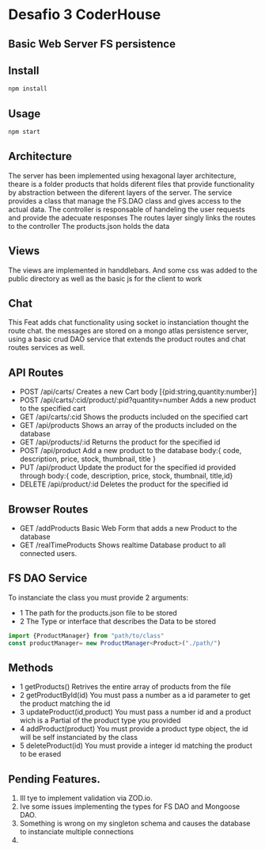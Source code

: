 # Desafio 3 CoderHouse

## Basic Web Server FS persistence

## Install
```bash
npm install
```
## Usage

```bash
npm start
```
## Architecture

The server has been implemented using hexagonal layer architecture, theare is a folder products that holds diferent files that provide functionality by abstraction between the diferent layers of the server. 
The service provides a class that manage the FS.DAO class and gives access to the actual data. 
The controller is responsable of handeling the user requests and provide the adecuate responses 
The routes layer singly links the routes to the controller 
The products.json holds the data

## Views
The views are implemented in handdlebars. And some css was added to the public directory as well as the basic js for the client to work

## Chat 
This Feat adds chat functionality using socket io instanciation thought the route chat.
the messages are stored on a mongo atlas persistence server, using a basic crud  DAO service that extends the product routes and chat routes services as well.

## API Routes
* POST /api/carts/ Creates a new Cart body [{pid:string,quantity:number}]
* POST /api/carts/:cid/product/:pid?quantity=number Adds a new product to the specified cart 
* GET /api/carts/:cid Shows the products included on the specified cart
* GET /api/products Shows an array of the products included on the database
* GET /api/products/:id Returns the product for the specified id
* POST /api/product Add a new product to the database body:{ code, description, price, stock, thumbnail, title }
* PUT /api/product Update the product for the specified id provided through body:{ code, description, price, stock, thumbnail, title,id}
* DELETE /api/product/:id Deletes the product for the specified id

## Browser Routes
* GET /addProducts Basic Web Form that adds a new Product to the database
* GET /realTimeProducts Shows realtime Database product to all connected users. 
  
## FS DAO Service

To instanciate the class you must provide 2 arguments:
- 1 The path for the products.json file to be stored
- 2 The Type or interface that describes the Data to be stored

```typescript
import {ProductManager} from "path/to/class"
const productManager= new ProductManager<Product>("./path/")
```

## Methods
- 1 getProducts() Retrives the entire array of products from the file 
- 2 getProductById(id) You must pass a number as a id parameter to get the product matching the id 
- 3 updateProduct(id,product) You must pass a number id and a product wich is a Partial of the product type you provided
- 4 addProduct(product) You must provide a product type object, the id will be self instanciated by the class
- 5 deleteProduct(id) You must provide a integer id matching the product to be erased

## Pending Features.
1) Ill tye to implement validation via ZOD.io.
2) Ive some issues implementing the types for FS DAO and Mongoose DAO. 
3) Something is wrong on my singleton schema and causes the database to instanciate multiple connections
4) 